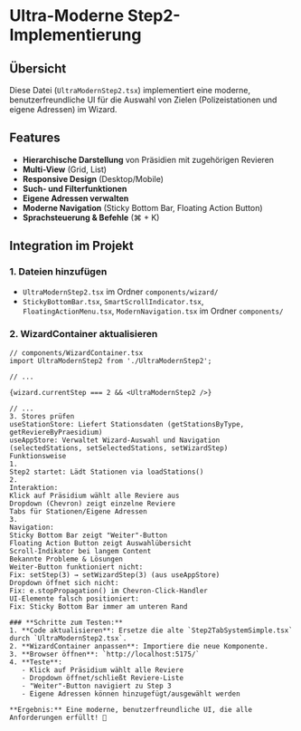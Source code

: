# Ultra-Moderne Step2-Implementierung

## **Übersicht**
Diese Datei (`UltraModernStep2.tsx`) implementiert eine moderne, benutzerfreundliche UI für die Auswahl von Zielen (Polizeistationen und eigene Adressen) im Wizard.

## **Features**
- **Hierarchische Darstellung** von Präsidien mit zugehörigen Revieren
- **Multi-View** (Grid, List)
- **Responsive Design** (Desktop/Mobile)
- **Such- und Filterfunktionen**
- **Eigene Adressen verwalten**
- **Moderne Navigation** (Sticky Bottom Bar, Floating Action Button)
- **Sprachsteuerung & Befehle** (⌘ + K)

## **Integration im Projekt**
### 1. **Dateien hinzufügen**
- `UltraModernStep2.tsx` im Ordner `components/wizard/`
- `StickyBottomBar.tsx`, `SmartScrollIndicator.tsx`, `FloatingActionMenu.tsx`, `ModernNavigation.tsx` im Ordner `components/`

### 2. **WizardContainer aktualisieren**
```tsx
// components/WizardContainer.tsx
import UltraModernStep2 from './UltraModernStep2';

// ...

{wizard.currentStep === 2 && <UltraModernStep2 />}

// ...
3. Stores prüfen
useStationStore: Liefert Stationsdaten (getStationsByType, getReviereByPraesidium)
useAppStore: Verwaltet Wizard-Auswahl und Navigation (selectedStations, setSelectedStations, setWizardStep)
Funktionsweise
1.
Step2 startet: Lädt Stationen via loadStations()
2.
Interaktion:
Klick auf Präsidium wählt alle Reviere aus
Dropdown (Chevron) zeigt einzelne Reviere
Tabs für Stationen/Eigene Adressen
3.
Navigation:
Sticky Bottom Bar zeigt "Weiter"-Button
Floating Action Button zeigt Auswahlübersicht
Scroll-Indikator bei langem Content
Bekannte Probleme & Lösungen
Weiter-Button funktioniert nicht:
Fix: setStep(3) → setWizardStep(3) (aus useAppStore)
Dropdown öffnet sich nicht:
Fix: e.stopPropagation() im Chevron-Click-Handler
UI-Elemente falsch positioniert:
Fix: Sticky Bottom Bar immer am unteren Rand

### **Schritte zum Testen:**
1. **Code aktualisieren**: Ersetze die alte `Step2TabSystemSimple.tsx` durch `UltraModernStep2.tsx`.
2. **WizardContainer anpassen**: Importiere die neue Komponente.
3. **Browser öffnen**: `http://localhost:5175/`
4. **Teste**:
   - Klick auf Präsidium wählt alle Reviere
   - Dropdown öffnet/schließt Reviere-Liste
   - "Weiter"-Button navigiert zu Step 3
   - Eigene Adressen können hinzugefügt/ausgewählt werden

**Ergebnis:** Eine moderne, benutzerfreundliche UI, die alle Anforderungen erfüllt! 🎉